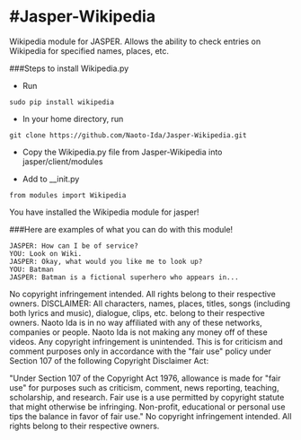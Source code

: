 #Jasper-Wikipedia
==============

Wikipedia module for JASPER.
Allows the ability to check entries on Wikipedia for specified names, places, etc.

###Steps to install Wikipedia.py
* Run
```
sudo pip install wikipedia
```
* In your home directory, run
```
git clone https://github.com/Naoto-Ida/Jasper-Wikipedia.git
```
* Copy the Wikipedia.py file from Jasper-Wikipedia into jasper/client/modules

* Add to __init.py
```
from modules import Wikipedia
```
You have installed the Wikipedia module for jasper!

###Here are examples of what you can do with this module!
```
JASPER: How can I be of service?
YOU: Look on Wiki.
JASPER: Okay, what would you like me to look up?
YOU: Batman
JASPER: Batman is a fictional superhero who appears in...
```

No copyright infringement intended. All rights belong to their respective owners.
DISCLAIMER: All characters, names, places, titles, songs (including both lyrics and music), dialogue, clips, etc. belong to their respective owners. Naoto Ida is in no way affiliated with any of these networks, companies or people. Naoto Ida is not making any money off of these videos. Any copyright infringement is unintended. This is for criticism and comment purposes only in accordance with the "fair use" policy under Section 107 of the following Copyright Disclaimer Act:

"Under Section 107 of the Copyright Act 1976, allowance is made for "fair use" for purposes such as criticism, comment, news reporting, teaching, scholarship, and research. Fair use is a use permitted by copyright statute that might otherwise be infringing. Non-profit, educational or personal use tips the balance in favor of fair use."
No copyright infringement intended. All rights belong to their respective owners.
